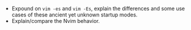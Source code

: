 - Expound on `vim -es` and `vim -Es`, explain the differences and some use cases of these ancient yet unknown startup modes.
- Explain/compare the Nvim behavior.
